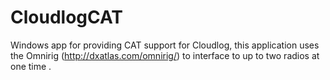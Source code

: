 # CloudlogCAT

Windows app for providing CAT support for Cloudlog, this application uses the Omnirig (http://dxatlas.com/omnirig/) to interface to up to two radios at one time .
